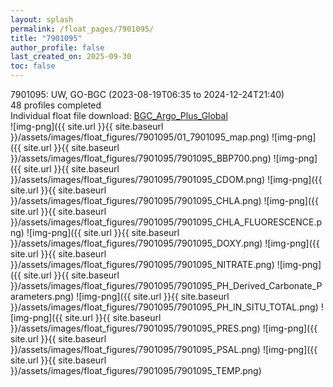 ```yaml
---
layout: splash
permalink: /float_pages/7901095/
title: "7901095"
author_profile: false
last_created_on: 2025-09-30
toc: false
---
```

 
7901095: UW, GO-BGC (2023-08-19T06:35 to 2024-12-24T21:40)\
48 profiles completed\
Individual float file download: [BGC_Argo_Plus_Global](https://ftp.soest.hawaii.edu/bgc_argo_plus/Individual_Floats/outliers_removed/7901095_Sprof_processed.nc)\
![img-png]({{ site.url }}{{ site.baseurl }}/assets/images/float_figures/7901095/01_7901095_map.png)
![img-png]({{ site.url }}{{ site.baseurl }}/assets/images/float_figures/7901095/7901095_BBP700.png)
![img-png]({{ site.url }}{{ site.baseurl }}/assets/images/float_figures/7901095/7901095_CDOM.png)
![img-png]({{ site.url }}{{ site.baseurl }}/assets/images/float_figures/7901095/7901095_CHLA.png)
![img-png]({{ site.url }}{{ site.baseurl }}/assets/images/float_figures/7901095/7901095_CHLA_FLUORESCENCE.png)
![img-png]({{ site.url }}{{ site.baseurl }}/assets/images/float_figures/7901095/7901095_DOXY.png)
![img-png]({{ site.url }}{{ site.baseurl }}/assets/images/float_figures/7901095/7901095_NITRATE.png)
![img-png]({{ site.url }}{{ site.baseurl }}/assets/images/float_figures/7901095/7901095_PH_Derived_Carbonate_Parameters.png)
![img-png]({{ site.url }}{{ site.baseurl }}/assets/images/float_figures/7901095/7901095_PH_IN_SITU_TOTAL.png)
![img-png]({{ site.url }}{{ site.baseurl }}/assets/images/float_figures/7901095/7901095_PRES.png)
![img-png]({{ site.url }}{{ site.baseurl }}/assets/images/float_figures/7901095/7901095_PSAL.png)
![img-png]({{ site.url }}{{ site.baseurl }}/assets/images/float_figures/7901095/7901095_TEMP.png)
